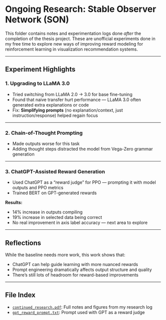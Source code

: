 # Ongoing Research: Stable Observer Network (SON)

This folder contains notes and experimentation logs done *after* the completion of the thesis project. These are unofficial experiments done in my free time to explore new ways of improving reward modeling for reinforcement learning in visualization recommendation systems.

---

## Experiment Highlights

### 1. Upgrading to LLaMA 3.0
- Tried switching from LLaMA 2.0 → 3.0 for base fine-tuning
- Found that naive transfer hurt performance — LLaMA 3.0 often generated extra explanations or code
- Fix: **Simplifying prompts** (no explanation/context, just instruction/response) helped regain focus

---

### 2. Chain-of-Thought Prompting
- Made outputs worse for this task
- Adding thought steps distracted the model from Vega-Zero grammar generation

---

### 3. ChatGPT-Assisted Reward Generation
- Used ChatGPT as a “reward judge” for PPO — prompting it with model outputs and PPO metrics
- Trained BERT on GPT-generated rewards

**Results:**
- 14% increase in outputs compiling
- 19% increase in selected data being correct
- No real improvement in axis label accuracy — next area to explore

---

## Reflections
While the baseline needs more work, this work shows that:
- ChatGPT can help guide learning with more nuanced rewards
- Prompt engineering dramatically affects output structure and quality
- There’s still lots of headroom for reward-based improvements

---

## File Index
- [`continued_research.pdf`](./continued_research.pdf): Full notes and figures from my research log
- [`gpt_reward_prompt.txt`](./gpt_reward_prompt.txt): Prompt used with GPT as a reward judge

